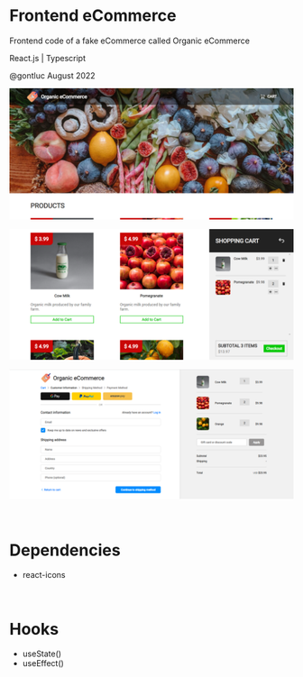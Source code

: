 # Frontend eCommerce

Frontend code of a fake eCommerce called Organic eCommerce

React.js | Typescript

@gontluc August 2022

![Page Preview](showcase1.png)

![Page Preview2](showcase2.png)

![Page Preview3](showcase3.png)

<br />

# Dependencies

* react-icons

<br />

# Hooks

* useState()
* useEffect()
